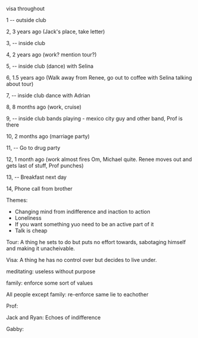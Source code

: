visa throughout

1 -- outside club

2, 3 years ago (Jack's place, take letter)

3, -- inside club

4, 2 years ago (work? mention tour?)

5, -- inside club (dance) with Selina

6, 1.5 years ago (Walk away from Renee, go out to coffee with Selina talking about tour)

7, -- inside club dance with Adrian

8, 8 months ago (work, cruise)

9, -- inside club bands playing - mexico city guy and other band, Prof is there

10, 2 months ago (marriage party)

11, -- Go to drug party

12, 1 month ago (work almost fires Om, Michael quite. Renee moves out and gets last of stuff, Prof punches)

13, -- Breakfast next day

14, Phone call from brother

Themes:
- Changing mind from indifference and inaction to action
- Loneliness
- If you want something yuo need to be an active part of it
- Talk is cheap

Tour: A thing he sets to do but puts no effort towards, sabotaging himself and making it unacheivable.

Visa: A thing he has no control over but decides to live under.

meditating: useless without purpose

family: enforce some sort of values

All people except family: re-enforce same lie to eachother

Prof:

Jack and Ryan: Echoes of indifference

Gabby:

